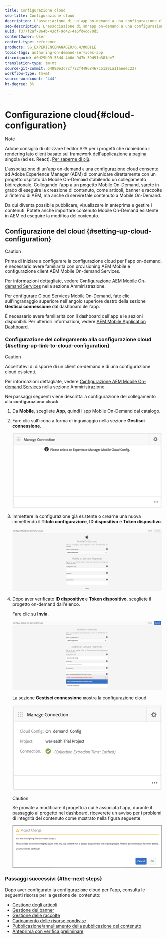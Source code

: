 ```yaml
---
title: Configurazione cloud
seo-title: Configurazione cloud
description: L'associazione di un'app on-demand a una configurazione cloud consente ad Adobe Experience Manager (AEM) di comunicare direttamente con un progetto ospitato da Mobile On-Demand stabilendo un collegamento bidirezionale. Segui questa pagina per saperne di più.
seo-description: L'associazione di un'app on-demand a una configurazione cloud consente ad Adobe Experience Manager (AEM) di comunicare direttamente con un progetto ospitato da Mobile On-Demand stabilendo un collegamento bidirezionale. Segui questa pagina per saperne di più.
uuid: f377f2af-864b-43df-9d42-4a5fd6cd70d5
contentOwner: User
content-type: reference
products: SG_EXPERIENCEMANAGER/6.4/MOBILE
topic-tags: authoring-on-demand-services-app
discoiquuid: d0d29b99-53d4-4b0d-947b-39d91b381de7
translation-type: tm+mt
source-git-commit: 64090e3c7cf722f44968467c51291a11aeeec237
workflow-type: tm+mt
source-wordcount: '444'
ht-degree: 3%

---
```



# Configurazione cloud{#cloud-configuration}

>[!NOTE]
>
> Adobe consiglia di utilizzare l&#39;editor SPA per i progetti che richiedono il rendering lato client basato sul framework dell&#39;applicazione a pagina singola (ad es. React). [Per saperne di più](/help/sites-developing/spa-overview.md).

L&#39;associazione di un&#39;app on-demand a una configurazione cloud consente ad Adobe Experience Manager (AEM) di comunicare direttamente con un progetto ospitato da Mobile On-Demand stabilendo un collegamento bidirezionale. Collegando l&#39;app a un progetto Mobile On-Demand, sarete in grado di eseguire la creazione di contenuto, come articoli, banner e raccolte all&#39;interno di AEM, ma anche di servire tale contenuto a Mobile On-Demand.

Da qui diventa possibile pubblicare, visualizzare in anteprima e gestire i contenuti. Potete anche importare contenuto Mobile On-Demand esistente in AEM ed eseguire la modifica del contenuto.

## Configurazione del cloud {#setting-up-cloud-configuration}

>[!CAUTION]
>
>Prima di iniziare a configurare la configurazione cloud per l&#39;app on-demand, è necessario avere familiarità con  provisioning AEM Mobile e configurazione  client AEM Mobile On-demand Services.
>
>Per informazioni dettagliate, vedere [Configurazione  AEM Mobile On-demand Services](/help/mobile/aem-mobile-setup.md) nella sezione Amministrazione.

Per configurare Cloud Services Mobile On-Demand, fate clic sull&#39;ingranaggio superiore nell&#39;angolo superiore destro della sezione **Gestisci connessione** dal dashboard dell&#39;app.

È necessario avere familiarità con il dashboard dell&#39;app e le sezioni disponibili. Per ulteriori informazioni, vedere [ AEM Mobile Application Dashboard](/help/mobile/mobile-apps-ondemand-application-dashboard.md).

### Configurazione del collegamento alla configurazione cloud {#setting-up-link-to-cloud-configuration}

>[!CAUTION]
>
>Accertatevi di disporre di un client on-demand e di una configurazione cloud esistenti.
>
>Per informazioni dettagliate, vedere [Configurazione  AEM Mobile On-demand Services](/help/mobile/aem-mobile-setup.md) nella sezione Amministrazione.

Nei passaggi seguenti viene descritta la configurazione del collegamento alla configurazione cloud:

1. Da **Mobile**, scegliete **App**, quindi l&#39;app Mobile On-Demand dal catalogo.
1. Fare clic sull&#39;icona a forma di ingranaggio nella sezione **Gestisci connessione**.

   ![chlimage_1-65](assets/chlimage_1-65.png)

1. Immettere la configurazione già esistente o crearne una nuova immettendo il **Titolo configurazione**, **ID dispositivo** e **Token dispositivo**.

   ![chlimage_1-66](assets/chlimage_1-66.png)

1. Dopo aver verificato **ID dispositivo** e **Token dispositivo**, scegliete il progetto on-demand dall&#39;elenco.

   Fare clic su **Invia**.

   ![chlimage_1-67](assets/chlimage_1-67.png)

   La sezione **Gestisci connessione** mostra la configurazione cloud.

   ![chlimage_1-68](assets/chlimage_1-68.png)

   >[!CAUTION]
   >
   >Se provate a modificare il progetto a cui è associata l&#39;app, durante il passaggio al progetto nel dashboard, riceverete un avviso per i problemi di integrità del contenuto come mostrato nella figura seguente:

   ![chlimage_1-69](assets/chlimage_1-69.png)

### Passaggi successivi {#the-next-steps}

Dopo aver configurato la configurazione cloud per l&#39;app, consulta le seguenti risorse per la gestione del contenuto:

* [Gestione degli articoli](/help/mobile/mobile-on-demand-managing-articles.md)
* [Gestione dei banner](/help/mobile/mobile-on-demand-managing-banners.md)
* [Gestione delle raccolte](/help/mobile/mobile-on-demand-managing-collections.md)
* [Caricamento delle risorse condivise](/help/mobile/mobile-on-demand-shared-resources.md)
* [Pubblicazione/annullamento della pubblicazione del contenuto](/help/mobile/mobile-on-demand-publishing-unpublishing.md)
* [Anteprima con verifica preliminare](/help/mobile/aem-mobile-manage-ondemand-services.md)
